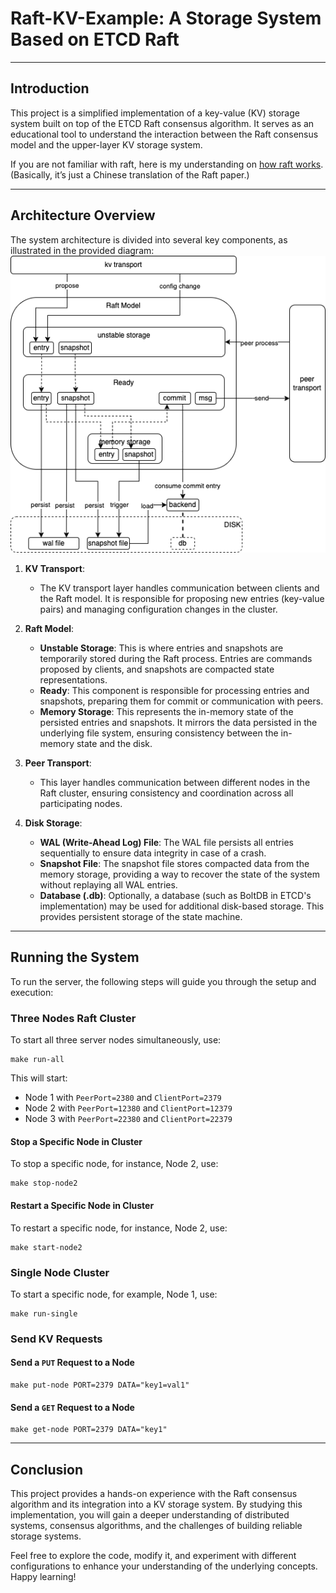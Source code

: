 # Raft-KV-Example: A Storage System Based on ETCD Raft

---

## Introduction

This project is a simplified implementation of a key-value (KV) storage system built on top of the ETCD Raft consensus algorithm. It serves as an educational tool to understand the interaction between the Raft consensus model and the upper-layer KV storage system.

If you are not familiar with raft, here is my understanding on [how raft works](./doc/how%20raft%20algorithm%20works_zh.md). (Basically, it’s just a Chinese translation of the Raft paper.)

---

## Architecture Overview

The system architecture is divided into several key components, as illustrated in the provided diagram:
![Architecture](/doc/images/architecture.png)
1. **KV Transport**:
    - The KV transport layer handles communication between clients and the Raft model. It is responsible for proposing new entries (key-value pairs) and managing configuration changes in the cluster.

2. **Raft Model**:
    - **Unstable Storage**: This is where entries and snapshots are temporarily stored during the Raft process. Entries are commands proposed by clients, and snapshots are compacted state representations.
    - **Ready**: This component is responsible for processing entries and snapshots, preparing them for commit or communication with peers.
    - **Memory Storage**: This represents the in-memory state of the persisted entries and snapshots. It mirrors the data persisted in the underlying file system, ensuring consistency between the in-memory state and the disk.

3. **Peer Transport**:
    - This layer handles communication between different nodes in the Raft cluster, ensuring consistency and coordination across all participating nodes.

4. **Disk Storage**:
    - **WAL (Write-Ahead Log) File**: The WAL file persists all entries sequentially to ensure data integrity in case of a crash.
    - **Snapshot File**: The snapshot file stores compacted data from the memory storage, providing a way to recover the state of the system without replaying all WAL entries.
    - **Database (.db)**: Optionally, a database (such as BoltDB in ETCD's implementation) may be used for additional disk-based storage. This provides persistent storage of the state machine.
---

## Running the System

To run the server, the following steps will guide you through the setup and execution:


### Three Nodes Raft Cluster

To start all three server nodes simultaneously, use:
```shell
make run-all
```

This will start:
- Node 1 with `PeerPort=2380` and `ClientPort=2379`
- Node 2 with `PeerPort=12380` and `ClientPort=12379`
- Node 3 with `PeerPort=22380` and `ClientPort=22379`

#### Stop a Specific Node in Cluster

To stop a specific node, for instance, Node 2, use:
```shell
make stop-node2
```

#### Restart a Specific Node in Cluster
To restart a specific node, for instance, Node 2, use:
```shell
make start-node2
```

### Single Node Cluster

To start a specific node, for example, Node 1, use:
```shell
make run-single
```

### Send KV Requests

#### Send a `PUT` Request to a Node
```shell
make put-node PORT=2379 DATA="key1=val1"
```

#### Send a `GET` Request to a Node
```shell
make get-node PORT=2379 DATA="key1"
```

---

## Conclusion

This project provides a hands-on experience with the Raft consensus algorithm and its integration into a KV storage system. By studying this implementation, you will gain a deeper understanding of distributed systems, consensus algorithms, and the challenges of building reliable storage systems.

Feel free to explore the code, modify it, and experiment with different configurations to enhance your understanding of the underlying concepts. Happy learning!
